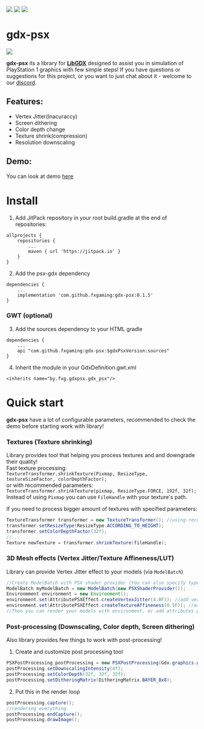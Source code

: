 
[![](https://jitpack.io/v/fxgaming/gdx-psx.svg)](https://jitpack.io/#fxgaming/gdx-psx) [![](https://img.shields.io/badge/Support-Patreon-FF424D)](https://www.patreon.com/bePatron?u=34511646) [![](https://img.shields.io/badge/Community-Discord-5865F2)](https://discord.gg/2FqQQxyFS8)
# gdx-psx
![](https://m3.fxg.by/psxlogo.gif) 

**gdx-psx** its a library for [**LibGDX**](https://github.com/libgdx/libgdx) designed to assist you in simulation of PlayStation 1
graphics with few simple steps!
If you have questions or suggestions for this project, or you want to just chat about it - welcome to our [discord](https://discord.gg/2FqQQxyFS8).

## Features:
- Vertex Jitter(Inacuraccy)
- Screen dithering
- Color depth change
- Texture shrink(compression)
- Resolution downscaling

## Demo:
You can look at demo [here](https://m3.fxg.by/gdxpsx.mp4)

# Install
1. Add JitPack repository in your root build.gradle at the end of repositories:
```
allprojects {
    repositories {
        ...
        maven { url 'https://jitpack.io' }
    }
}
```
2. Add the psx-gdx dependency
```
dependencies {
    ...
    implementation 'com.github.fxgaming:gdx-psx:0.1.5'
}
```

### GWT (optional)

3. Add the sources dependency to your HTML gradle
```
dependencies {
    ...
    api "com.github.fxgaming:gdx-psx:$gdxPsxVersion:sources"
}
```

4. Inherit the module in your GdxDefinition.gwt.xml
```
<inherits name="by.fxg.gdxpsx.gdx_psx"/>
```

# Quick start
**gdx-psx** have a lot of configurable parameters, recommended to check
the demo before starting work with library!

### Textures (Texture shrinking)
Library provides tool that helping you process textures and and downgrade their quality! <br/>
Fast texture processing: <br/>
`TextureTransformer.shrinkTexture(Pixmap, ResizeType, textureSizeFactor, colorDepthFactor);` <br/>
or with recommended parameters: <br/>
`TextureTransformer.shrinkTexture(pixmap, ResizeType.FORCE, 192f, 32f);` <br/>
Instead of using `Pixmap` you can use `FileHandle` with your texture's path.

If you need to process bigger amount of textures with specified parameters:
```java
TextureTransformer transformer = new TextureTransformer(); //using recommended parameters by default
transformer.setResizeType(ResizeType.ACCORDING_TO_HEIGHT);
transformer.setColorDepthFactor(32f);
//...
Texture newTexture = transformer.shrinkTexture(fileHandle);
```

### 3D Mesh effects (Vertex Jitter/Texture Affineness/LUT)
Library can provide Vertex Jitter effect to your models (via `ModelBatch`)
```java
//Create ModelBatch with PSX shader provider (You can also specify type of shader you need with PSXShaderType enum)
ModelBatch myModelBatch = new ModelBatch(new PSXShaderProvider());
Environmment environment = new Environment();
environment.set(AttributePSXEffect.createVertexJitter(4.0F)); //add vertex jitter effect with 4.0 strength
environment.set(AttributePSXEffect.createTextureAffineness(0.5F)); //add texture affineness effect with 50% contribution
//Then you can render your models with environment, or add attributes primarily to your model materials!
```

### Post-processing (Downscaling, Color depth, Screen dithering)
Also library provides few things to work with post-processing!

1. Create and customize post processing tool
```java
PSXPostProcessing postProcessing = new PSXPostProcessing(Gdx.graphics.getWidth(), Gdx.graphics.getHeight());
postProcessing.setDownscalingIntensity(4f);
postProcessing.setColorDepth(32f, 32f, 32f);
postProcessing.setDitheringMatrix(DitheringMatrix.BAYER_8x8);
```
2. Put this in the render loop
```java
postProcessing.capture();
//rendering everything
postProcessing.endCapture();
postProcessing.drawImage();
```
